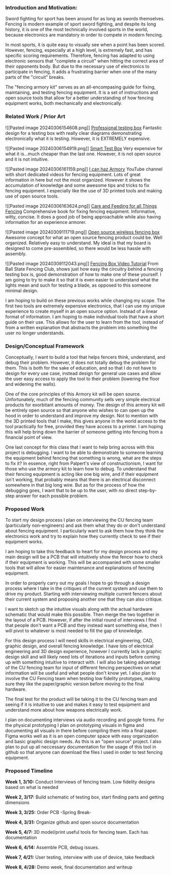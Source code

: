 ### Introduction and Motivation: 

Sword fighting for sport has been around for as long as swords themselves. Fencing is modern example of sport sword fighting, and despite its long history, it is one of the most technically involved sports in the world, because electronics are mandatory in order to compete in modern fencing.

In most sports, it is quite easy to visually see when a point has been scored. However, fencing, especially at a high level, is extremely fast, and has specific scoring requirements. Therefore, fencing has adapted to using electronic sensors that "complete a circuit" when hitting the correct area of their opponents body. But due to the necessary use of electronics to participate in fencing, it adds a frustrating barrier when one of the many parts of the "circuit" breaks.

The "fencing armory kit" serves as an all-encompasing guide for fixing, maintaining, and testing fencing equipment. It is a set of instructions and open source tools that allow for a better understanding of how fencing equipment works, both mechanically and electronically.

### Related Work / Prior Art
![[Pasted image 20240306154608.png]]
[Professional testing box](https://www.absolutefencinggear.com/favero-professional-tester.html)
Fantastic design for a testing box with really clear diagrams demonstrating electronically what it is testing. However, it is EXTREMELY expensive.

![[Pasted image 20240306154919.png]]
[Smart Test Box](https://fencingstb.com/)
Very expensive for what it is...much cheaper than the last one. However, it is not open source and it is not intuitive.

![[Pasted image 20240306161159.png]]
[I can haz Armory](https://www.youtube.com/channel/UCK9jC6LJLAbxtFnIBvkuyqw/videos)
YouTube channel with short dedicated videos for fencing equipment. Lots of great information in here but not the most organized. However it shows the accumulation of knowledge and some awesome tips and tricks to fix fencing equipment. I especially like the use of 3D printed tools and making use of open source tools.

![[Pasted image 20240306163624.png]]
[Care and Feeding for all Things Fencing](https://store.payloadz.com/go/?id=2675901)
Comprehensive book for fixing fencing equipment. Informative, witty, concise. It does a good job of being approachable while also having information for an experience armorer.

![[Pasted image 20240309111719.png]]
[Open source wireless fencing box](https://github.com/Yohannfra/Touche)
Awesome concept for what an open source fencing product could be. Well organized. Relatively easy to understand. My ideal is that my board is designed to come pre-assembled, so there would be less hassle with assembly.

![[Pasted image 20240309112043.png]]
[Fencing Box Video Tutorial](https://www.youtube.com/watch?v=8p2DS3O2PkE)
From Ball State Fencing Club, shows just how easy the circuitry behind a fencing testing box is, good demonstration of how to make one of these yourself. I am going to try to make it so that it is even easier to understand what the lights mean and such for testing a blade, as opposed to this someone minimal design.

I am hoping to build on these previous works while changing my scope. The first two tools are extremely expensive electronics, that I can use my unique experience to create myself in an open source option. Instead of a linear format of information. I am hoping to make individual tools that have a short guide on their use. This allows for the user to learn from the tool, instead of from a written explanation that abstracts the problem into something the user no longer understands. 

  
### Design/Conceptual Framework

Conceptually, I want to build a tool that helps fencers think, understand, and debug their problem. However, it does not totally debug the problem for them. This is both for the sake of education, and so that I do not have to design for every use case, instead design for general use cases and allow the user easy access to apply the tool to their problem (lowering the floor and widening the walls).

One of the core principles of this Armory kit will be open source. Unfortunately, much of the fencing community sells very simple electrical products for exorbitant amounts of money. The design of this armory kit will be entirely open source so that anyone who wishes to can open up the hood in order to understand and improve my design. Not to mention with the 3D printed tools that I make, this gives anyone in the world access to the tool practically for free, provided they have access to a printer. I am hoping this will help bring down the barrier of someone getting into fencing from a financial point of view.

One last concept for this class that I want to help bring across with this project is debugging. I want to be able to demonstrate to someone learning the equipment behind fencing that something is wrong, what are the steps to fix it? In essence, right from Palpert's view of constructionism, I want for those who use the armory kit to learn how to debug. To understand that their fencing equipment is acting like one big wire, and if their equipment isn't working, that probably means that there is an electrical disconnect somewhere in that big long wire. But as for the process of how the debugging goes, I want that to be up to the user, with no direct step-by-step answer for each possible problem.

### Proposed Work
To start my design process I plan on interviewing the CU fencing team (particularly non-engineers) and ask them what they do or don't understand about fencing equipment. I particularly want to ask them how they think the electronics work and try to explain how they currently check to see if their equipment works.

I am hoping to take this feedback to heart for my design process and my main design will be a PCB that will intuitively show the fencer how to check if their equipment is working. This will be accompanied with some smaller tools that will allow for easier maintenance and explanations of fencing equipment.

In order to properly carry out my goals I hope to go through a design process where I take in the critiques of the current system and use them to drive my product. Starting with interviewing multiple current fencers about their current system and proposing another one that they can also critique.

I want to sketch up the intuitive visuals along with the actual hardware schematic that would make this possible. Then merge the two together in the layout of a PCB. However, if after the initial round of interviews I find that people don't want a PCB and they instead want something else, then I will pivot to whatever is most needed to fill the gap of knowledge.

For this design process I will need skills in electrical engineering, CAD, graphic design, and overall fencing knowledge. I have lots of electrical engineering and 3D design experience, however I currently lack in graphic design skill and will likely need lots of iterations and inputs before coming up with something intuitive to interact with. I will also be taking advantage of the CU fencing team for input of different fencing perspectives on what information will be useful and what people don't know yet. I also plan to involve the CU Fencing team when testing low fidelity prototypes, making sure they like the paper/graphic version before moving to the final hardware.

The final test for the product will be taking it to the CU fencing team and seeing if it is intuitive to use and makes it easy to test equipment and understand more about how weapons electrically work.

I plan on documenting interviews via audio recording and google forms. For the physical prototyping I plan on prototyping visuals in figma and documenting all visuals in there before compiling them into a final paper. Figma works well as it is an open computer space with easy organization and basic graphic design needs.
As this is an "open source" project. I also plan to put up all neccessary documentation for the usage of this tool in github so that anyone can download the files I used in order to test fencing equipment.

### Proposed Timeline

**Week 1, 3/10:** Conduct Interviews of fencing team. Low fidelity designs based on what is needed

**Week 2, 3/17:** Build schematic of testing box, start finding parts and getting dimensions

**Week 3, 3/25:** Order PCB -Spring Break-

**Week 4, 3/31:** Organize github and open source documentation

**Week 5, 4/7:** 3D model/print useful tools for fencing team. Each has documentation

**Week 6, 4/14:** Assemble PCB, debug issues.

**Week 7, 4/21:** User testing, interview with use of device, take feedback

**Week 8, 4/28:** Demo week, final documentation and writeup
